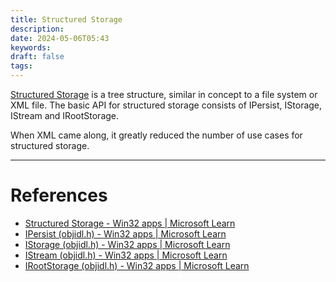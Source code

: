 ```yaml
---
title: Structured Storage
description: 
date: 2024-05-06T05:43
keywords: 
draft: false
tags:
---
```

[Structured Storage](https://learn.microsoft.com/en-us/windows/win32/stg/structured-storage-start-page) is a tree structure, similar in concept to a file system or XML file.  The basic API for structured storage consists of IPersist, IStorage, IStream and IRootStorage.

When XML came along, it greatly reduced the number of use cases for structured storage.

---
# References

- [Structured Storage - Win32 apps | Microsoft Learn](https://learn.microsoft.com/en-us/windows/win32/stg/structured-storage-start-page)
- [IPersist (objidl.h) - Win32 apps | Microsoft Learn](https://learn.microsoft.com/en-us/windows/win32/api/objidl/nn-objidl-ipersist)
- [IStorage (objidl.h) - Win32 apps | Microsoft Learn](https://learn.microsoft.com/en-us/windows/win32/api/objidl/nn-objidl-istorage)
- [IStream (objidl.h) - Win32 apps | Microsoft Learn](https://learn.microsoft.com/en-us/windows/win32/api/objidl/nn-objidl-istream)
- [IRootStorage (objidl.h) - Win32 apps | Microsoft Learn](https://learn.microsoft.com/en-us/windows/win32/api/objidl/nn-objidl-irootstorage)

